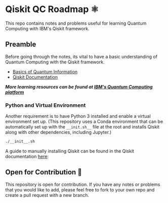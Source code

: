 # Qiskit QC Roadmap ⚛️

This repo contains notes and problems useful for learning Quantum Computing with IBM's Qiskit framework.

## Preamble

Before going through the notes, its vital to have a basic understanding of Quantum Computing with the Qiskit framework.

- [Basics of Quantum Information](https://learning.quantum.ibm.com/course/basics-of-quantum-information/)
- [Qiskit Documentation](https://qiskit.org/documentation/)

***More learning resources can be found at [IBM's Quantum Computing platform](https://learning.quantum.ibm.com/)***

### Python and Virtual Environment

Another requirement is to have Python 3 installed and enable a virtual environment set up. (This repository uses a Conda environment that can be automatically set up with the `__init.sh__` file at the root and installs Qiskit along with other dependencies, including Jupyter.)

```bash
./__init__.sh
```

A guide to manually installing Qiskit can be found in the Qiskit documentation [here](https://qiskit.org/documentation/getting_started.html):

## Open for Contribution 🚀

This repository is open for contribution. If you have any notes or problems that you would like to add, please feel free to fork to your own repo and create a pull request with a new branch.
